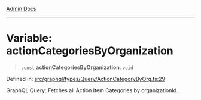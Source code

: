 [Admin Docs](/)

***

# Variable: actionCategoriesByOrganization

> `const` **actionCategoriesByOrganization**: `void`

Defined in: [src/graphql/types/Query/ActionCategoryByOrg.ts:29](https://github.com/gautam-divyanshu/talawa-api/blob/de42235531e11387f0ad0479547630845dbc8b37/src/graphql/types/Query/ActionCategoryByOrg.ts#L29)

GraphQL Query: Fetches all Action Item Categories by organizationId.
